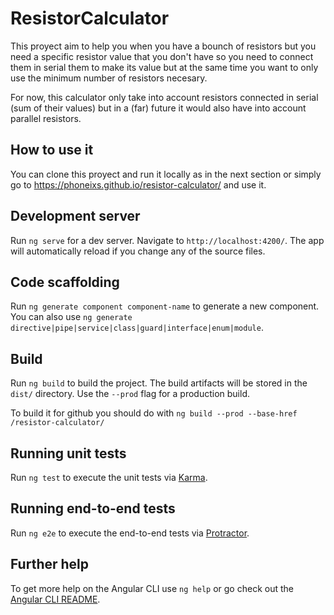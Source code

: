 # ResistorCalculator

This proyect aim to help you when you have a bounch of resistors but you need a specific resistor value that you don't have so you need to connect them in serial them to make its value but at the same time you want to only use the minimum number of resistors necesary.

For now, this calculator only take into account resistors connected in serial (sum of their values) but in a (far) future it would also have into account parallel resistors.

## How to use it ##

You can clone this proyect and run it locally as in the next section or simply go to https://phoneixs.github.io/resistor-calculator/ and use it.

## Development server

Run `ng serve` for a dev server. Navigate to `http://localhost:4200/`. The app will automatically reload if you change any of the source files.

## Code scaffolding

Run `ng generate component component-name` to generate a new component. You can also use `ng generate directive|pipe|service|class|guard|interface|enum|module`.

## Build

Run `ng build` to build the project. The build artifacts will be stored in the `dist/` directory. Use the `--prod` flag for a production build.

To build it for github you should do with `ng build --prod --base-href /resistor-calculator/`

## Running unit tests

Run `ng test` to execute the unit tests via [Karma](https://karma-runner.github.io).

## Running end-to-end tests

Run `ng e2e` to execute the end-to-end tests via [Protractor](http://www.protractortest.org/).

## Further help

To get more help on the Angular CLI use `ng help` or go check out the [Angular CLI README](https://github.com/angular/angular-cli/blob/master/README.md).
